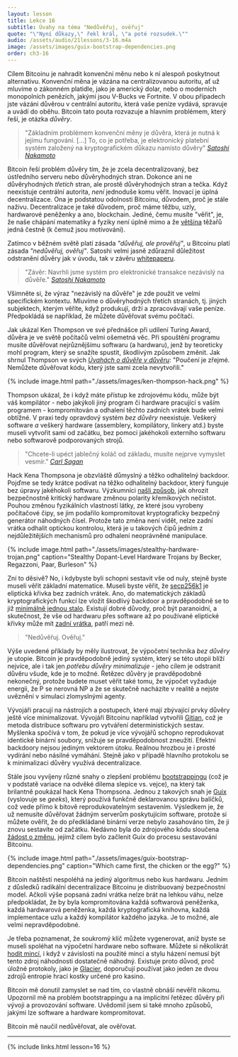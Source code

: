 ```yaml
---
layout: lesson
title: Lekce 16
subtitle: Úvahy na téma "Nedůvěřuj, ověřuj"
quote: "\"Nyní důkazy,\" řekl král, \"a poté rozsudek.\""
audio: /assets/audio/21lessons/3-16.m4a
image: /assets/images/guix-bootstrap-dependencies.png
order: ch3-16
---
```


Cílem Bitcoinu je nahradit konvenční měnu nebo k ní alespoň poskytnout 
alternativu. Konvenční měna je vázána na centralizovanou autoritu, ať 
už mluvíme o zákonném platidle, jako je americký dolar, nebo o moderních 
monopolních penězích, jakými jsou V-Bucks ve Fortnite. V obou případech 
jste vázáni důvěrou v centrální autoritu, která vaše peníze vydává, 
spravuje a uvádí do oběhu. Bitcoin tato pouta rozvazuje a hlavním 
problémem, který řeší, je otázka *důvěry*.

> "Základním problémem konvenční měny je důvěra, která je nutná k jejímu 
> fungování. [...] To, co je potřeba, je elektronický platební systém 
> založený na kryptografickém důkazu namísto důvěry"
> <cite>[Satoshi] [Nakamoto]</cite>

Bitcoin řeší problém důvěry tím, že je zcela decentralizovaný, bez 
ústředního serveru nebo důvěryhodných stran. Dokonce ani ne důvěryhodných 
*třetích* stran, ale prostě důvěryhodných stran a tečka. Když neexistuje 
centrální autorita, *není* jednoduše komu věřit. Inovací je úplná 
decentralizace. Ona je podstatou odolnosti Bitcoinu, důvodem, proč je 
stále naživu. Decentralizace je také důvodem, proč máme těžbu, uzly, 
hardwarové peněženky a ano, blockchain. Jediné, čemu musíte "věřit", 
je, že naše chápání matematiky a fyziky není úplně mimo a že [většina][majority] 
těžařů jedná čestně (k čemuž jsou motivováni).

Zatímco v běžném světě platí zásada *"důvěřuj, ale prověřuj"*, u Bitcoinu 
platí zásada *"nedůvěřuj, ověřuj"*. Satoshi velmi jasně zdůraznil důležitost 
odstranění důvěry jak v úvodu, tak v závěru [whitepaperu][Nakamoto].

> "Závěr: Navrhli jsme systém pro elektronické transakce nezávislý na důvěře."
> <cite>[Satoshi Nakamoto][Nakamoto]</cite>

Všimněte si, že výraz "nezávislý na důvěře" je zde použit ve velmi 
specifickém kontextu. Mluvíme o důvěryhodných třetích stranách, 
tj. jiných subjektech, kterým věříte, když produkují, drží 
a zpracovávají vaše peníze. Předpokládá se například, že můžete 
důvěřovat svému počítači.

Jak ukázal Ken Thompson ve své přednášce při udílení Turing Award, 
důvěra je ve světě počítačů velmi ošemetná věc. Při spouštění programu 
musíte důvěřovat nejrůznějšímu softwaru (a hardwaru), jenž by teoreticky 
mohl program, který se snažíte spustit, škodlivým způsobem změnit. 
Jak shrnul Thompson ve svých [*Úvahách o důvěře v důvěru*][*Reflections on Trusting Trust*]:
"Poučení je zřejmé. Nemůžete důvěřovat kódu, který jste sami zcela 
nevytvořili."

{% include image.html path="./assets/images/ken-thompson-hack.png" %}

Thompson ukázal, že i když máte přístup ke zdrojovému kódu, může být 
váš kompilátor - nebo jakýkoli jiný program či hardware pracující 
s vaším programem - kompromitován a odhalení těchto zadních vrátek 
bude velmi obtížné. V praxi tedy opravdový systém *bez důvěry* neexistuje. 
Veškerý software *a* veškerý hardware (assemblery, kompilátory, linkery 
atd.) byste museli vytvořit sami od začátku, bez pomoci jakéhokoli 
externího softwaru nebo softwarově podporovaných strojů.

> "Chcete-li upéct jablečný koláč od základu, musíte nejprve 
> vymyslet vesmír."
> <cite>[Carl Sagan]</cite>

Hack Kena Thompsona je obzvláště důmyslný a těžko odhalitelný backdoor. 
Pojďme se tedy krátce podívat na těžko odhalitelný backdoor, který 
funguje bez úpravy jakéhokoli softwaru. Výzkumníci [našli způsob][found a way], jak 
ohrozit bezpečnostně kritický hardware změnou polarity křemíkových nečistot. 
Pouhou změnou fyzikálních vlastností látky, ze které jsou vyrobeny 
počítačové čipy, se jim podařilo kompromitovat kryptograficky bezpečný 
generátor náhodných čísel. Protože tato změna není vidět, nelze zadní 
vrátka odhalit optickou kontrolou, která je u takových čipů jedním 
z nejdůležitějších mechanismů pro odhalení neoprávněné manipulace.

{% include image.html path="./assets/images/stealthy-hardware-trojan.png" caption="Stealthy Dopant-Level Hardware Trojans by Becker, Regazzoni, Paar, Burleson" %}

Zní to děsivě? No, i kdybyste byli schopni sestavit vše od nuly, stejně 
byste museli věřit základní matematice. Museli byste věřit, že [secp256k1] 
je eliptická křivka bez zadních vrátek. Ano, do matematických základů 
kryptografických funkcí lze vložit škodlivý backdoor a pravděpodobně 
se to již [minimálně jednou stalo][has already happened]. Existují dobré důvody, proč být 
paranoidní, a skutečnost, že vše od hardwaru přes software až po používané 
eliptické křivky může mít [zadní vrátka][backdoors], patří mezi ně.

> "Nedůvěřuj. Ověřuj."

Výše uvedené příklady by měly ilustrovat, že výpočetní technika *bez důvěry* 
je utopie. Bitcoin je pravděpodobně jediný systém, který se této utopii 
blíží nejvíce, ale i tak jen *potřebu důvěry minimalizuje* - jeho cílem 
je odstranit důvěru všude, kde je to možné. Řetězec důvěry je pravděpodobně 
nekonečný, protože budete muset věřit také tomu, že výpočet vyžaduje energii, 
že P se nerovná NP a že se skutečně nacházíte v realitě a nejste uvězněni 
v simulaci zlomyslnými agenty.

Vývojáři pracují na nástrojích a postupech, které mají zbývající prvky 
důvěry ještě více minimalizovat. Vývojáři Bitcoinu například vytvořili 
[Gitian], což je metoda distribuce softwaru pro vytváření deterministických 
sestav. Myšlenka spočívá v tom, že pokud je více vývojářů schopno 
reprodukovat identické binární soubory, snižuje se pravděpodobnost zneužití. 
Efektní backdoory nejsou jediným vektorem útoku. Reálnou hrozbou je i prosté 
vydírání nebo násilné vymáhání. Stejně jako v případě hlavního protokolu 
se k minimalizaci důvěry využívá decentralizace.

Stále jsou vyvíjeny různé snahy o zlepšení problému [bootstrappingu][bootstrapping] (což 
je v podstatě variace na odvěké dilema slepice vs. vejce), na který tak 
brilantně poukázal hack Kena Thompsona. Jednou z takových snah je [Guix] 
(vyslovuje se *geeks*), který používá funkčně deklarovanou správu balíčků, 
což vede přímo k bitově reprodukovatelným sestavením. Výsledkem je, že už 
nemusíte důvěřovat žádným serverům poskytujícím software, protože si můžete 
ověřit, že do předkládané binární verze nebylo zasahováno tím, že ji znovu 
sestavíte od začátku. Nedávno byla do zdrojového kódu sloučena [žádost o změnu][pull-request], 
jejímž cílem bylo začlenit Guix do procesu sestavování Bitcoinu.

{% include image.html path="./assets/images/guix-bootstrap-dependencies.png" caption="Which came first, the chicken or the egg?" %}

Bitcoin naštěstí nespoléhá na jediný algoritmus nebo kus hardwaru. Jedním 
z důsledků radikální decentralizace Bitcoinu je distribuovaný bezpečnostní 
model. Ačkoli výše popsaná zadní vrátka nelze brát na lehkou váhu, nelze 
předpokládat, že by byla kompromitována každá softwarová peněženka, každá 
hardwarová peněženka, každá kryptografická knihovna, každá implementace 
uzlu a každý kompilátor každého jazyka. Je to možné, ale velmi nepravděpodobné.

Je třeba poznamenat, že soukromý klíč můžete vygenerovat, aniž byste se museli 
spoléhat na výpočetní hardware nebo software. Můžete si několikrát [hodit mincí][flip a coin], 
i když v závislosti na použité minci a stylu házení nemusí být tento zdroj 
náhodnosti dostatečně náhodný. Existuje proto důvod, proč úložné protokoly, 
jako je [Glacier], doporučují používat jako jeden ze dvou zdrojů entropie 
hrací kostky určené pro kasino.

Bitcoin mě donutil zamyslet se nad tím, co vlastně obnáší nevěřit nikomu. 
Upozornil mě na problém bootstrappingu a na implicitní řetězec důvěry při vývoji 
a provozování software. Uvědomil jsem si také mnoho způsobů, jakými lze 
software a hardware kompromitovat.

Bitcoin mě naučil nedůvěřovat, ale ověřovat.

---

{% include links.html lesson=16 %}

[Emmanuel Boutet]: https://commons.wikimedia.org/wiki/User:Emmanuel.boutet
[Satoshi]: http://p2pfoundation.ning.com/forum/topics/bitcoin-open-source
[Nakamoto]: https://bitcoin.org/bitcoin.pdf
[*Reflections on Trusting Trust*]: https://www.archive.ece.cmu.edu/~ganger/712.fall02/papers/p761-thompson.pdf
[found a way]: https://scholar.google.com/scholar?hl=en&as_sdt=0%2C5&q=Stealthy+Dopant-Level+Hardware+Trojans&btnG=
[Gitian]: https://gitian.org/
[bootstrapping]: https://www.gnu.org/software/guix/manual/en/html_node/Bootstrapping.html
[Guix]: https://www.gnu.org/software/guix/
[pull-request]: https://github.com/bitcoin/bitcoin/pull/15277
[flip a coin]: https://github.com/bitcoinbook/bitcoinbook/blob/develop/ch04.asciidoc#private-keys
[Glacier]: https://glacierprotocol.org/
[secp256k1]: https://en.bitcoin.it/wiki/Secp256k1
[majority]: https://bitcoin.org/en/developer-guide#term-51-attack

<!-- Wikipedia -->
[backdoors]: https://en.wikipedia.org/wiki/Elliptic-curve_cryptography#Backdoors
[has already happened]: https://en.wikipedia.org/wiki/Dual_EC_DRBG
[Carl Sagan]: https://en.wikipedia.org/wiki/Cosmos_%28Carl_Sagan_book%29
[alice]: https://en.wikipedia.org/wiki/Alice%27s_Adventures_in_Wonderland
[carroll]: https://en.wikipedia.org/wiki/Lewis_Carroll

